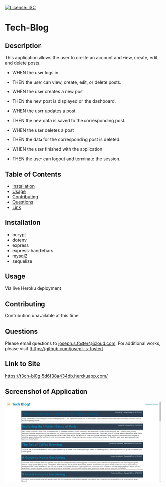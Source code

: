 [![License: ISC](https://img.shields.io/badge/License-ISC-blue.svg)](https://opensource.org/licenses/ISC)

# Tech-Blog

  ## Description
  This application allows the user to create an account and view, create, edit, and delete posts.

  - WHEN the user logs in
  - THEN the user can view, create, edit, or delete posts.

  - WHEN the user creates a new post
  - THEN the new post is displayed on the dashboard.

  - WHEN the user updates a post
  - THEN the new data is saved to the corresponding post.

  - WHEN the user deletes a post
  - THEN the data for the corresponding post is deleted. 

  - WHEN the user finished with the application
  - THEN the user can logout and terminate the session.

  ## Table of Contents
  - [Installation](#installation)
  - [Usage](#usage)
  - [Contributing](#contributing)
  - [Questions](#questions)
  - [Link](#link-to-site)

  ## Installation
  - bcrypt
  - dotenv
  - express
  - express-handlebars
  - mysql2
  - sequelize

  ## Usage
  Via live Heroku deployment

  ## Contributing
  Contribution unavailable at this time

  ## Questions
  Please email questions to joseph.s.foster@icloud.com.
  For additional works, please visit [https://github.com/joseph-s-foster]

  ## Link to Site
  https://t3ch-bl0g-5d6f38a434db.herokuapp.com/

  ## Screenshot of Application
  ![Screenshot of application](./Screenshot.png)

